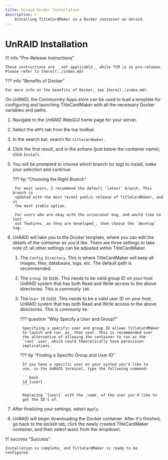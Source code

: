 ```yaml
---
title: Unraid Docker Installation
description: >
    Installing TitleCardMaker in a Docker container on Unraid.
---
```


# UnRAID Installation

!!! info "Pre-Release Instructions"

    These instructions are __not applicable__ while TCM is in pre-release.
    Please refer to [here](../index.md)

??? info "Benefits of Docker"

    For more info on the benefits of Docker, see [here](./index.md).

On UnRAID, the Communnity Apps store can be used to load a template for
configuring and launching TitleCardMaker  with all the necessary Docker
variables and paths.

1. Navigate to the UnRAID WebGUI home page for your server.

2. Select the `APPS` tab from the top toolbar.

3. In the search bar, search for `titlecardmaker`.

4. Click the first result, and in the actions (just below the container
name), click `Install`.

5. You will be prompted to choose which branch (or _tag_) to install,
make your selection and continue.

    ??? tip "Choosing the Right Branch"

        For most users, I recommend the default `latest` branch. This branch is
        updated with the most recent public release of TitleCardMaker, and is
        the most stable option.

        For users who are okay with the occasional bug, and would like to test
        out features _as they are developed_, then choose the `develop` tag.

6. UnRAID will take you to the Docker template, where you can edit the
details of the container as you'd like. There are three settings to take
note of, all other settings can be adjusted within TitleCardMaker.

    1. The `Config Directory`. This is where TitleCardMaker will keep
    all images, files, databases, logs, etc. The default path is
    recommended.

    2. The `Group ID` (`GID`). This _needs_ to be valid group ID on your
    host UnRAID system that has both Read and Write access to the above
    directories. This is commonly `100`.

    3. The `User ID` (`UID`). This _needs_ to be a valid user ID on your
    host UnRAID system that has both Read and Write access to the above
    directories. This is commonly `99`.

        ??? question "Why Specify a User and Group?"

            Specifying a specific user and group ID allows TitleCardMaker
            to launch and run _as_ that user. This is recommended over
            the alternative of allowing the container to run as the
            `root` user, which could theoretically have permission
            implications. 

        ??? tip "Finding a Specific Group and User ID"

            If you have a specific user on your system you'd like to
            use, in the UnRAID terminal, type the following command:

            ```bash
            id {user}
            ```

            Replacing `{user}` with the _name_ of the user you'd like to
            get the ID's of.

7. After finalizing your settings, select `Apply`.

8. UnRAID will begin downloading the Docker container. After it's
finished, go back to the `DOCKER` tab, click the newly created
TitleCardMaker container, and then select `WebUI` from the dropdown.

!!! success "Success"

    Installation is complete, and TitleCardMaker is ready to be
    configured.
